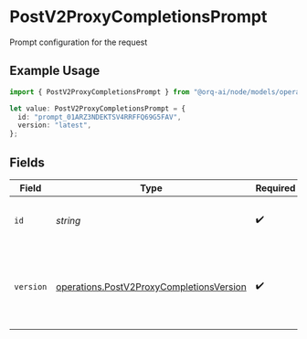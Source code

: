 # PostV2ProxyCompletionsPrompt

Prompt configuration for the request

## Example Usage

```typescript
import { PostV2ProxyCompletionsPrompt } from "@orq-ai/node/models/operations";

let value: PostV2ProxyCompletionsPrompt = {
  id: "prompt_01ARZ3NDEKTSV4RRFFQ69G5FAV",
  version: "latest",
};
```

## Fields

| Field                                                                                                | Type                                                                                                 | Required                                                                                             | Description                                                                                          | Example                                                                                              |
| ---------------------------------------------------------------------------------------------------- | ---------------------------------------------------------------------------------------------------- | ---------------------------------------------------------------------------------------------------- | ---------------------------------------------------------------------------------------------------- | ---------------------------------------------------------------------------------------------------- |
| `id`                                                                                                 | *string*                                                                                             | :heavy_check_mark:                                                                                   | Unique identifier of the prompt to use                                                               | prompt_01ARZ3NDEKTSV4RRFFQ69G5FAV                                                                    |
| `version`                                                                                            | [operations.PostV2ProxyCompletionsVersion](../../models/operations/postv2proxycompletionsversion.md) | :heavy_check_mark:                                                                                   | Version of the prompt to use (currently only "latest" supported)                                     | latest                                                                                               |